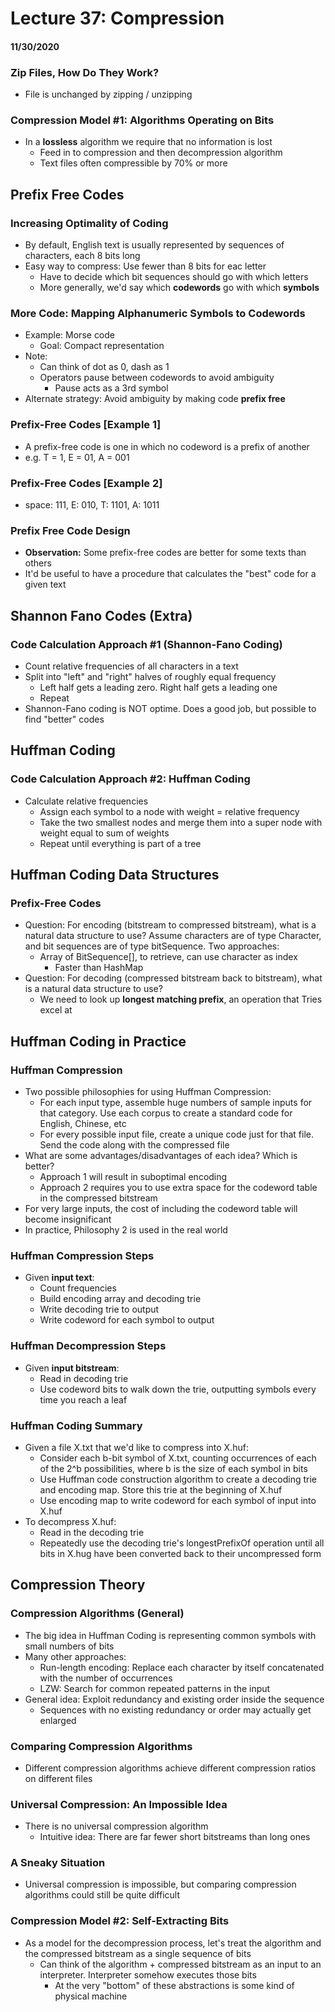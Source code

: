 # Lecture 37: Compression
#### 11/30/2020

### Zip Files, How Do They Work?
- File is unchanged by zipping / unzipping

### Compression Model #1: Algorithms Operating on Bits
- In a **lossless** algorithm we require that no information is lost
  - Feed in to compression and then decompression algorithm
  - Text files often compressible by 70% or more


## Prefix Free Codes

### Increasing Optimality of Coding
- By default, English text is usually represented by sequences of characters, each 8 bits long
- Easy way to compress: Use fewer than 8 bits for eac letter
  - Have to decide which bit sequences should go with which letters
  - More generally, we'd say which **codewords** go with which **symbols**

### More Code: Mapping Alphanumeric Symbols to Codewords
- Example: Morse code
  - Goal: Compact representation
- Note:
  - Can think of dot as 0, dash as 1
  - Operators pause between codewords to avoid ambiguity
    - Pause acts as a 3rd symbol
- Alternate strategy: Avoid ambiguity by making code **prefix free**

### Prefix-Free Codes [Example 1]
- A prefix-free code is one in which no codeword is a prefix of another
- e.g. T = 1, E = 01, A = 001

### Prefix-Free Codes [Example 2]
- space: 111, E: 010, T: 1101, A: 1011

### Prefix Free Code Design
- **Observation:** Some prefix-free codes are better for some texts than others
- It'd be useful to have a procedure that calculates the "best" code for a given text


## Shannon Fano Codes (Extra)

### Code Calculation Approach #1 (Shannon-Fano Coding)
- Count relative frequencies of all characters in a text
- Split into "left" and "right" halves of roughly equal frequency
  - Left half gets a leading zero. Right half gets a leading one
  - Repeat
- Shannon-Fano coding is NOT optime. Does a good job, but possible to find "better" codes


## Huffman Coding

### Code Calculation Approach #2: Huffman Coding
- Calculate relative frequencies
  - Assign each symbol to a node with weight = relative frequency
  - Take the two smallest nodes and merge them into a super node with weight equal to sum of weights
  - Repeat until everything is part of a tree


## Huffman Coding Data Structures

### Prefix-Free Codes
- Question: For encoding (bitstream to compressed bitstream), what is a natural data structure to use? Assume characters are of type Character, and bit sequences are of type bitSequence. Two approaches:
  - Array of BitSequence[], to retrieve, can use character as index
    - Faster than HashMap
- Question: For decoding (compressed bitstream back to bitstream), what is a natural data structure to use?
  - We need to look up **longest matching prefix**, an operation that Tries excel at


## Huffman Coding in Practice

### Huffman Compression
- Two possible philosophies for using Huffman Compression:
  - For each input type, assemble huge numbers of sample inputs for that category. Use each corpus to create a standard code for English, Chinese, etc
  - For every possible input file, create a unique code just for that file. Send the code along with the compressed file
- What are some advantages/disadvantages of each idea? Which is better?
  - Approach 1 will result in suboptimal encoding
  - Approach 2 requires you to use extra space for the codeword table in the compressed bitstream
- For very large inputs, the cost of including the codeword table will become insignificant
- In practice, Philosophy 2 is used in the real world

### Huffman Compression Steps
- Given **input text**:
  - Count frequencies
  - Build encoding array and decoding trie
  - Write decoding trie to output
  - Write codeword for each symbol to output

### Huffman Decompression Steps
- Given **input bitstream**:
  - Read in decoding trie
  - Use codeword bits to walk down the trie, outputting symbols every time you reach a leaf

### Huffman Coding Summary
- Given a file X.txt that we'd like to compress into X.huf:
  - Consider each b-bit symbol of X.txt, counting occurrences of each of the 2^b possibilities, where b is the size of each symbol in bits
  - Use Huffman code construction algorithm to create a decoding trie and encoding map. Store this trie at the beginning of X.huf
  - Use encoding map to write codeword for each symbol of input into X.huf
- To decompress X.huf:
  - Read in the decoding trie
  - Repeatedly use the decoding trie's longestPrefixOf operation until all bits in X.hug have been converted back to their uncompressed form


## Compression Theory

### Compression Algorithms (General)
- The big idea in Huffman Coding is representing common symbols with small numbers of bits
- Many other approaches:
  - Run-length encoding: Replace each character by itself concatenated with the number of occurrences
  - LZW: Search for common repeated patterns in the input
- General idea: Exploit redundancy and existing order inside the sequence
  - Sequences with no existing redundancy or order may actually get enlarged

### Comparing Compression Algorithms
- Different compression algorithms achieve different compression ratios on different files

### Universal Compression: An Impossible Idea
- There is no universal compression algorithm
  - Intuitive idea: There are far fewer short bitstreams than long ones

### A Sneaky Situation
- Universal compression is impossible, but comparing compression algorithms could still be quite difficult

### Compression Model #2: Self-Extracting Bits
- As a model for the decompression process, let's treat the algorithm and the compressed bitstream as a single sequence of bits
  - Can think of the algorithm + compressed bitstream as an input to an interpreter. Interpreter somehow executes those bits
    - At the very "bottom" of these abstractions is some kind of physical machine
